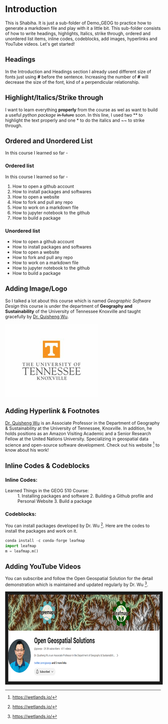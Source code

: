 # Introduction
This is Shabiha. It is just a sub-folder of Demo_GEOG to practice how to generate a markdown file and play with it a little bit. This sub-folder consists of how to write headings, highlights, Italics, strike through, ordered and unordered list items, inline codes, codeblocks, add images, hyperlinks and YouTube videos. Let's get started!

## Headings
In the Introduction and Headings section I already used different size of fonts just using **#** before the sentence. Increasing the number of **#** will decrease the size of the font, kind of a perpendicular relationship.

## Highlight/Italics/Strike through
I want to learn everything **properly** from the course as wel as want to build a useful *python package* ~~in future~~ soon. In this line, I used two ** to highlight the text properly and one * to do the italics and ~~ to strike through.

## Ordered and Unordered List
In this course I learned so far -

### Ordered list
In this course I learned so far -
1. How to open a github account
2. How to install packages and softwares
3. How to open a website
4. How to fork and pull any repo
5. How to work on a markdown file
6. How to jupyter notebook to the github
7. How to build a package

### Unordered list
- How to open a github account
- How to install packages and softwares
- How to open a website
- How to fork and pull any repo
- How to work on a markdown file
- How to jupyter notebook to the github
- How to build a package

## Adding Image/Logo
So I talked a lot about this course which is named *Geographic Software Design* this course is under the department of **Geography and Sustainability** of the University of Tennessee Knoxville and taught gracefully by [Dr. Quisheng Wu](https://wetlands.io/).

![alt text](<University - CenteredLogo (CMYK).jpg>)

## Adding Hyperlink & Footnotes
[Dr. Quisheng Wu](https://faculty.utk.edu/Qiusheng.Wu) is an Associate Professor in the Department of Geography & Sustainability at the University of Tennessee, Knoxville. In addition, he holds positions as an Amazon Visiting Academic and a Senior Research Fellow at the United Nations University. Specializing in geospatial data science and open-source software development. Check out his website [^1] to know about his work!

[^1]: https://wetlands.io/

## Inline Codes & Codeblocks
### Inline Codes:

<dl>
  <dt>Learned Things in the GEOG 510 Course:</dt>
  <dd>1. Installing packages and software
  2. Building a Github profile and Personal Website
  3. Build a package </dd>

  ### Codeblocks:
You can install packages developed by Dr. Wu [^1]. Here are the codes to install the packages and work on it.

```Python
conda install -c conda-forge leafmap
import leafmap
m = leafmap.m()
```

## Adding YouTube Videos
You can subscribe and follow the Open Geospatial Solution for the detail demonstration which is maintained and updated regularly by Dr. Wu [^1].

<a href="https://www.youtube.com/@giswqs
" target="_blank"><img src="Open Geospatial Solutions.png" 
alt="Open Geospatial Solutions" width="490" height="280" border="10" /></a>
